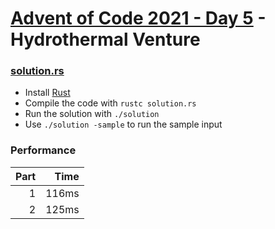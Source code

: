 # [Advent of Code 2021 - Day 5](https://adventofcode.com/2021/day/5) - Hydrothermal Venture

### [solution.rs](./solution.rs)
- Install [Rust](https://www.rust-lang.org/)
- Compile the code with `rustc solution.rs`
- Run the solution with `./solution`
- Use `./solution -sample` to run the sample input

### Performance

| Part |  Time |
| ---: | ----: |
|    1 | 116ms |
|    2 | 125ms |
